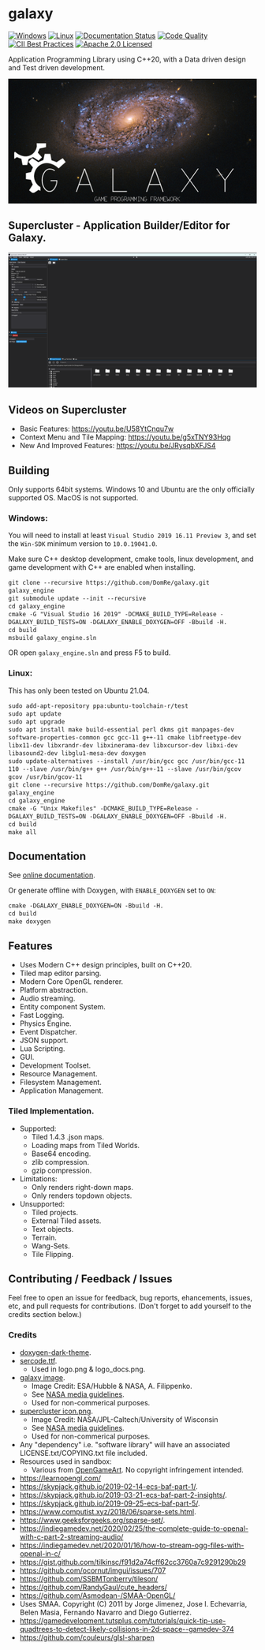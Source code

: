 # galaxy
[![Windows](https://ci.appveyor.com/api/projects/status/ww31j6b22u7bo1ua?svg=true)](https://ci.appveyor.com/project/reworks/galaxy)
[![Linux](https://github.com/DomRe/galaxy/actions/workflows/linux.yml/badge.svg)](https://github.com/DomRe/galaxy/actions/workflows/linux.yml)
[![Documentation Status](https://travis-ci.com/DomRe/galaxy.svg?branch=master)](https://domre.github.io/galaxy/)
[![Code Quality](https://api.codacy.com/project/badge/Grade/1cac439022e2417fa82b5dbc2c320030)](https://www.codacy.com/manual/DomRe/galaxy?utm_source=github.com&amp;utm_medium=referral&amp;utm_content=DomRe/galaxy&amp;utm_campaign=Badge_Grade)
[![CII Best Practices](https://bestpractices.coreinfrastructure.org/projects/4377/badge)](https://bestpractices.coreinfrastructure.org/projects/4377)
[![Apache 2.0 Licensed](https://img.shields.io/badge/license-apache-blue.svg)](./LICENSE.txt)

Application Programming Library using C++20, with a Data driven design and Test driven development.

![galaxy](logo.png?raw=true "galaxy")

## Supercluster - Application Builder/Editor for Galaxy.

![supercluster](editor.png?raw=true "supercluster")

## Videos on Supercluster
- Basic Features: https://youtu.be/U58YtCnqu7w
- Context Menu and Tile Mapping: https://youtu.be/g5xTNY93Hqg
- New And Improved Features: https://youtu.be/JRysqbXFJS4

## Building
Only supports 64bit systems.
Windows 10 and Ubuntu are the only officially supported OS.
MacOS is not supported.

### Windows:
You will need to install at least ```Visual Studio 2019 16.11 Preview 3```, and set the ```Win-SDK``` minimum version to ```10.0.19041.0```.

Make sure C++ desktop development, cmake tools, linux development, and game development with C++ are enabled when installing.
```
git clone --recursive https://github.com/DomRe/galaxy.git galaxy_engine
git submodule update --init --recursive
cd galaxy_engine
cmake -G "Visual Studio 16 2019" -DCMAKE_BUILD_TYPE=Release -DGALAXY_BUILD_TESTS=ON -DGALAXY_ENABLE_DOXYGEN=OFF -Bbuild -H.
cd build
msbuild galaxy_engine.sln
```
OR open ```galaxy_engine.sln``` and press F5 to build.

### Linux:
This has only been tested on Ubuntu 21.04.
```
sudo add-apt-repository ppa:ubuntu-toolchain-r/test
sudo apt update
sudo apt upgrade
sudo apt install make build-essential perl dkms git manpages-dev software-properties-common gcc gcc-11 g++-11 cmake libfreetype-dev libx11-dev libxrandr-dev libxinerama-dev libxcursor-dev libxi-dev libasound2-dev libglu1-mesa-dev doxygen
sudo update-alternatives --install /usr/bin/gcc gcc /usr/bin/gcc-11 110 --slave /usr/bin/g++ g++ /usr/bin/g++-11 --slave /usr/bin/gcov gcov /usr/bin/gcov-11
git clone --recursive https://github.com/DomRe/galaxy.git galaxy_engine
cd galaxy_engine
cmake -G "Unix Makefiles" -DCMAKE_BUILD_TYPE=Release -DGALAXY_BUILD_TESTS=ON -DGALAXY_ENABLE_DOXYGEN=OFF -Bbuild -H.
cd build
make all
```

## Documentation
See [online documentation](https://domre.github.io/galaxy/).

Or generate offline with Doxygen, with ```ENABLE_DOXYGEN``` set to ```ON```:
```
cmake -DGALAXY_ENABLE_DOXYGEN=ON -Bbuild -H.
cd build
make doxygen
```


## Features
- Uses Modern C++ design principles, built on C++20.
- Tiled map editor parsing.
- Modern Core OpenGL renderer.
- Platform abstraction.
- Audio streaming.
- Entity component System.
- Fast Logging.
- Physics Engine.
- Event Dispatcher.
- JSON support.
- Lua Scripting.
- GUI.
- Development Toolset.
- Resource Management.
- Filesystem Management.
- Application Management.


### Tiled Implementation.
* Supported:
	* Tiled 1.4.3 .json maps.
	* Loading maps from Tiled Worlds.
	* Base64 encoding.
	* zlib compression.
	* gzip compression.
* Limitations:
	* Only renders right-down maps.
	* Only renders topdown objects.
* Unsupported:
	* Tiled projects.
	* External Tiled assets.
	* Text objects.
	* Terrain.
	* Wang-Sets.
	* Tile Flipping.


## Contributing / Feedback / Issues
Feel free to open an issue for feedback, bug reports, ehancements, issues, etc,
and pull requests for contributions. (Don't forget to add yourself to the credits section below.)


### Credits
* [doxygen-dark-theme](https://github.com/MaJerle/doxygen-dark-theme).
* [sercode.ttf](http://www.dafont.com/secret-code.font).
	* Used in logo.png & logo_docs.png.
* [galaxy image](https://www.nasa.gov/image-feature/goddard/2020/hubble-probes-colorful-galaxy).
	* Image Credit: ESA/Hubble & NASA, A. Filippenko.
	* See [NASA media guidelines](https://www.nasa.gov/multimedia/guidelines/index.html).
	* Used for non-commerical purposes.
* [supercluster icon.png](https://images.nasa.gov/details-PIA17241).
    * Image Credit: NASA/JPL-Caltech/University of Wisconsin
    * See [NASA media guidelines](https://www.nasa.gov/multimedia/guidelines/index.html).
	* Used for non-commerical purposes.
* Any "dependency" i.e. "software library" will have an associated LICENSE.txt/COPYING.txt file included.
* Resources used in sandbox:
	* Various from [OpenGameArt](https://opengameart.org/). No copyright infringement intended.
* https://learnopengl.com/
* https://skypjack.github.io/2019-02-14-ecs-baf-part-1/.
* https://skypjack.github.io/2019-03-21-ecs-baf-part-2-insights/.
* https://skypjack.github.io/2019-09-25-ecs-baf-part-5/.
* https://www.computist.xyz/2018/06/sparse-sets.html.
* https://www.geeksforgeeks.org/sparse-set/.
* https://indiegamedev.net/2020/02/25/the-complete-guide-to-openal-with-c-part-2-streaming-audio/
* https://indiegamedev.net/2020/01/16/how-to-stream-ogg-files-with-openal-in-c/
* https://gist.github.com/tilkinsc/f91d2a74cff62cc3760a7c9291290b29
* https://github.com/ocornut/imgui/issues/707
* https://github.com/SSBMTonberry/tileson/
* https://github.com/RandyGaul/cute_headers/
* https://github.com/Asmodean-/SMAA-OpenGL/
* Uses SMAA. Copyright (C) 2011 by Jorge Jimenez, Jose I. Echevarria,  Belen Masia, Fernando Navarro and Diego Gutierrez.
* https://gamedevelopment.tutsplus.com/tutorials/quick-tip-use-quadtrees-to-detect-likely-collisions-in-2d-space--gamedev-374
* https://github.com/couleurs/glsl-sharpen
